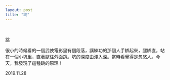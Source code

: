 ```yaml
---
layout: post
title: "跳"
---
```


  
&nbsp;
&nbsp;


跳

很小的時候看的一個武俠電影里有個段落，講練功的那個人手綁起來，腿綁直，站在一個小坑里，直著腿往外面跳。坑的深度由淺入深。當時看覺得是忽悠人。今天，我發現了這種跳的原理！

2019.11.28